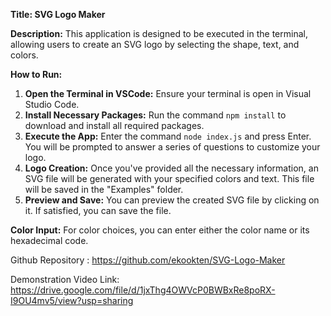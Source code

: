 **Title: SVG Logo Maker**

**Description:** This application is designed to be executed in the terminal, allowing users to create an SVG logo by selecting the shape, text, and colors. 

**How to Run:**
1. **Open the Terminal in VSCode:** Ensure your terminal is open in Visual Studio Code.
2. **Install Necessary Packages:** Run the command `npm install` to download and install all required packages.
3. **Execute the App:** Enter the command `node index.js` and press Enter. You will be prompted to answer a series of questions to customize your logo.
4. **Logo Creation:** Once you've provided all the necessary information, an SVG file will be generated with your specified colors and text. This file will be saved in the "Examples" folder.
5. **Preview and Save:** You can preview the created SVG file by clicking on it. If satisfied, you can save the file.

**Color Input:** For color choices, you can enter either the color name or its hexadecimal code.

Github Repository : https://github.com/ekookten/SVG-Logo-Maker

Demonstration Video Link: https://drive.google.com/file/d/1jxThg4OWVcP0BWBxRe8poRX-I9OU4mv5/view?usp=sharing